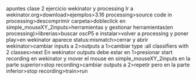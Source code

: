 apuntes clase 2
ejercicio wekinator y processing
Ir a wekinator.org>download>ejemplos>3.16 processing>source code in processing>descomprimir carpeta>dobleclick en simple_mouseXY_2inputs>herramientas y gestionar herramientas(en processing)>librerias>buscar oscP5 e instalar>volver a processing y poner play>en wekinator aparece status:mismatch>cerrar y abrir wekinator>cambiar inputs a 2>outputs a 1>cambiar type :all classifiers with 2 classes>next
En wekinator outputs debe estar en 1>presionar start recording en wekinator y mover el mouse en simple_mouseXY_2inputs en la parte superior>stop recording>cambiar outputs a 2>repetir pero en la parte inferior>stop recording>train>run
